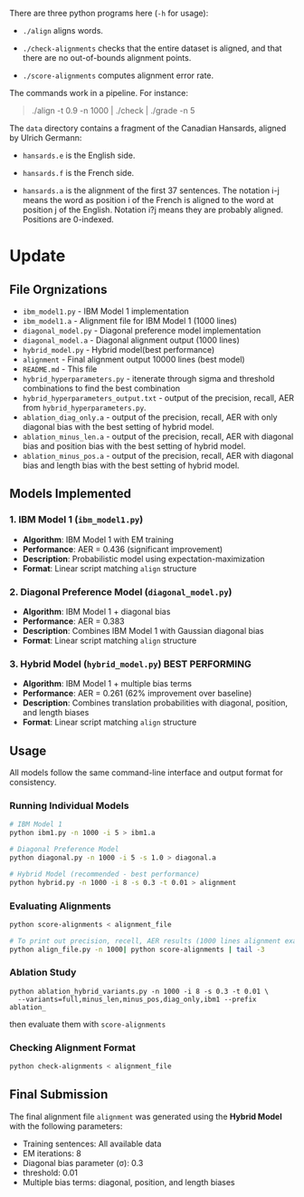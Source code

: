 There are three python programs here (`-h` for usage):

- `./align` aligns words.

- `./check-alignments` checks that the entire dataset is aligned, and
  that there are no out-of-bounds alignment points.

- `./score-alignments` computes alignment error rate.

The commands work in a pipeline. For instance:

   > ./align -t 0.9 -n 1000 | ./check | ./grade -n 5

The `data` directory contains a fragment of the Canadian Hansards,
aligned by Ulrich Germann:

- `hansards.e` is the English side.

- `hansards.f` is the French side.

- `hansards.a` is the alignment of the first 37 sentences. The 
  notation i-j means the word as position i of the French is 
  aligned to the word at position j of the English. Notation 
  i?j means they are probably aligned. Positions are 0-indexed.

# Update

## File Orgnizations

- `ibm_model1.py` - IBM Model 1 implementation
- `ibm_model1.a` - Alignment file for IBM Model 1 (1000 lines)
- `diagonal_model.py` - Diagonal preference model implementation
- `diagonal_model.a` - Diagonal alignment output (1000 lines)
- `hybrid_model.py` - Hybrid model(best performance)
- `alignment` - Final alignment output 10000 lines (best model)
- `README.md` - This file
- `hybrid_hyperparameters.py` - itenerate through sigma and threshold combinations to find the best combination
- `hybrid_hyperparameters_output.txt` - output of the precision, recall, AER from `hybrid_hyperparameters.py`.
- `ablation_diag_only.a` - output of the precision, recall, AER with only diagonal bias with the best setting of hybrid model.
- `ablation_minus_len.a` - output of the precision, recall, AER with diagonal bias and position bias with the best setting of hybrid model.
- `ablation_minus_pos.a` - output of the precision, recall, AER with diagonal bias and length bias with the best setting of hybrid model.

## Models Implemented

### 1. IBM Model 1 (`ibm_model1.py`)
- **Algorithm**: IBM Model 1 with EM training
- **Performance**: AER = 0.436 (significant improvement)
- **Description**: Probabilistic model using expectation-maximization
- **Format**: Linear script matching `align` structure

### 2. Diagonal Preference Model (`diagonal_model.py`)
- **Algorithm**: IBM Model 1 + diagonal bias
- **Performance**: AER = 0.383
- **Description**: Combines IBM Model 1 with Gaussian diagonal bias
- **Format**: Linear script matching `align` structure

### 3. Hybrid Model (`hybrid_model.py`) **BEST PERFORMING**
- **Algorithm**: IBM Model 1 + multiple bias terms
- **Performance**: AER = 0.261 (62% improvement over baseline)
- **Description**: Combines translation probabilities with diagonal, position, and length biases
- **Format**: Linear script matching `align` structure

## Usage

All models follow the same command-line interface and output format for consistency.

### Running Individual Models

```bash
# IBM Model 1
python ibm1.py -n 1000 -i 5 > ibm1.a

# Diagonal Preference Model
python diagonal.py -n 1000 -i 5 -s 1.0 > diagonal.a

# Hybrid Model (recommended - best performance)
python hybrid.py -n 1000 -i 8 -s 0.3 -t 0.01 > alignment
```

### Evaluating Alignments

```bash
python score-alignments < alignment_file
```

```bash
# To print out precision, recell, AER results (1000 lines alignment example)
python align_file.py -n 1000| python score-alignments | tail -3
```

### Ablation Study
```
python ablation_hybrid_variants.py -n 1000 -i 8 -s 0.3 -t 0.01 \
  --variants=full,minus_len,minus_pos,diag_only,ibm1 --prefix ablation_
```
then evaluate them with `score-alignments`
### Checking Alignment Format

```bash
python check-alignments < alignment_file
```

## Final Submission

The final alignment file `alignment` was generated using the **Hybrid Model** with the following parameters:
- Training sentences: All available data
- EM iterations: 8
- Diagonal bias parameter (σ): 0.3
- threshold: 0.01
- Multiple bias terms: diagonal, position, and length biases